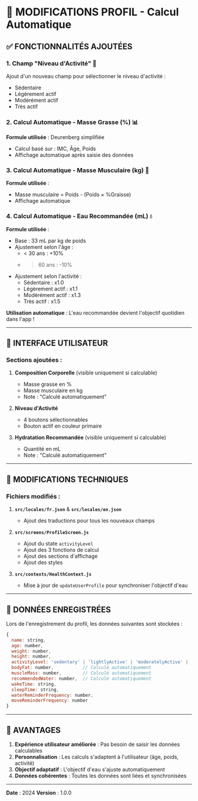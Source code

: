 # 📝 MODIFICATIONS PROFIL - Calcul Automatique

## ✅ FONCTIONNALITÉS AJOUTÉES

### 1. **Champ "Niveau d'Activité"** 🏃
Ajout d'un nouveau champ pour sélectionner le niveau d'activité :
- Sédentaire
- Légèrement actif
- Modérément actif
- Très actif

### 2. **Calcul Automatique - Masse Grasse (%)** 📊
**Formule utilisée** : Deurenberg simplifiée
- Calcul basé sur : IMC, Âge, Poids
- Affichage automatique après saisie des données

### 3. **Calcul Automatique - Masse Musculaire (kg)** 💪
**Formule utilisée** : 
- Masse musculaire = Poids - (Poids × %Graisse)
- Affichage automatique

### 4. **Calcul Automatique - Eau Recommandée (mL)** 💧
**Formule utilisée** :
- Base : 33 mL par kg de poids
- Ajustement selon l'âge :
  - < 30 ans : +10%
  - > 60 ans : -10%
- Ajustement selon l'activité :
  - Sédentaire : x1.0
  - Légèrement actif : x1.1
  - Modérément actif : x1.3
  - Très actif : x1.5

**Utilisation automatique** : L'eau recommandée devient l'objectif quotidien dans l'app !

---

## 📱 INTERFACE UTILISATEUR

### Sections ajoutées :

1. **Composition Corporelle** (visible uniquement si calculable)
   - Masse grasse en %
   - Masse musculaire en kg
   - Note : "Calculé automatiquement"

2. **Niveau d'Activité**
   - 4 boutons sélectionnables
   - Bouton actif en couleur primaire

3. **Hydratation Recommandée** (visible uniquement si calculable)
   - Quantité en mL
   - Note : "Calculé automatiquement"

---

## 🔧 MODIFICATIONS TECHNIQUES

### Fichiers modifiés :

1. **`src/locales/fr.json`** & **`src/locales/en.json`**
   - Ajout des traductions pour tous les nouveaux champs

2. **`src/screens/ProfileScreen.js`**
   - Ajout du state `activityLevel`
   - Ajout des 3 fonctions de calcul
   - Ajout des sections d'affichage
   - Ajout des styles

3. **`src/contexts/HealthContext.js`**
   - Mise à jour de `updateUserProfile` pour synchroniser l'objectif d'eau

---

## 💾 DONNÉES ENREGISTRÉES

Lors de l'enregistrement du profil, les données suivantes sont stockées :
```javascript
{
  name: string,
  age: number,
  weight: number,
  height: number,
  activityLevel: 'sedentary' | 'lightlyActive' | 'moderatelyActive' | 'veryActive',
  bodyFat: number,           // Calculé automatiquement
  muscleMass: number,        // Calculé automatiquement
  recommendedWater: number,  // Calculé automatiquement
  wakeTime: string,
  sleepTime: string,
  waterReminderFrequency: number,
  moveReminderFrequency: number
}
```

---

## 🎯 AVANTAGES

1. **Expérience utilisateur améliorée** : Pas besoin de saisir les données calculables
2. **Personnalisation** : Les calculs s'adaptent à l'utilisateur (âge, poids, activité)
3. **Objectif adaptatif** : L'objectif d'eau s'ajuste automatiquement
4. **Données cohérentes** : Toutes les données sont liées et synchronisées

---

**Date** : 2024
**Version** : 1.0.0
